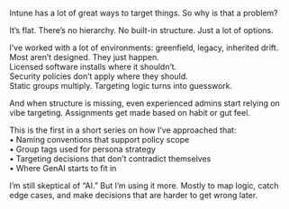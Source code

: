 Intune has a lot of great ways to target things. So why is that a problem?  
  
It’s flat. There’s no hierarchy. No built-in structure. Just a lot of options.  
  
I’ve worked with a lot of environments: greenfield, legacy, inherited drift.  
Most aren’t designed. They just happen.  
Licensed software installs where it shouldn’t.  
Security policies don’t apply where they should.  
Static groups multiply. Targeting logic turns into guesswork.  
  
And when structure is missing, even experienced admins start relying on vibe targeting. Assignments get made based on habit or gut feel.  
  
This is the first in a short series on how I’ve approached that:  
• Naming conventions that support policy scope  
• Group tags used for persona strategy  
• Targeting decisions that don’t contradict themselves  
• Where GenAI starts to fit in  
  
I’m still skeptical of “AI.” But I’m using it more. Mostly to map logic, catch edge cases, and make decisions that are harder to get wrong later.